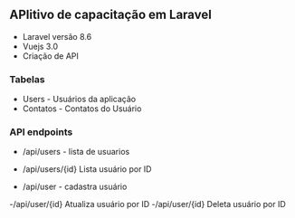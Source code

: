 ## APlitivo de capacitação em Laravel

* Laravel versão 8.6
* Vuejs 3.0
* Criação de API


### Tabelas 

 - Users - Usuários da aplicação
 - Contatos - Contatos do Usuário


 ### API endpoints

 - /api/users - lista de usuarios
 - /api/users/{id} Lista usuário por ID
  
 - /api/user - cadastra usuário

 -/api/user/{id} Atualiza usuário por ID
 -/api/user/{id} Deleta usuário por ID

 
